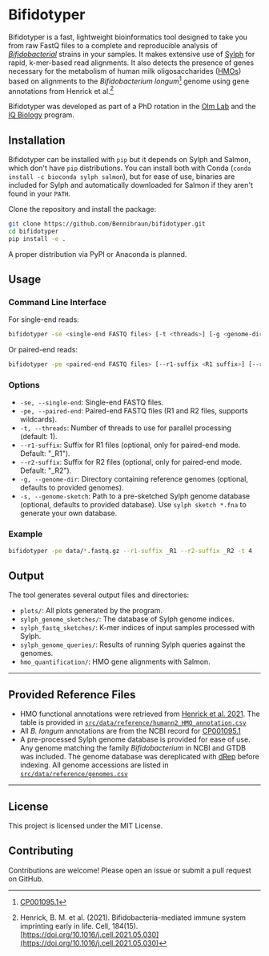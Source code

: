 # Bifidotyper

Bifidotyper is a fast, lightweight bioinformatics tool designed to take you from raw FastQ files to a complete and reproducible analysis of [*Bifidobacterial*](https://en.wikipedia.org/wiki/Bifidobacterium) strains in your samples. It makes extensive use of [Sylph](https://www.nature.com/articles/s41587-024-02412-y) for rapid, k-mer-based read alignments. It also detects the presence of genes necessary for the metabolism of human milk oligosaccharides ([HMOs](https://en.wikipedia.org/wiki/Human_milk_oligosaccharide)) based on alignments to the *Bifidobacterium longum*[^1] genome using gene annotations from Henrick et al.[^2]

[^1]: [CP001095.1](https://www.ncbi.nlm.nih.gov/nuccore/CP001095.1/)

[^2]: Henrick, B. M. et al. (2021). Bifidobacteria-mediated immune system imprinting early in life. Cell, 184(15). [https://doi.org/10.1016/j.cell.2021.05.030](https://doi.org/10.1016/j.cell.2021.05.030)

Bifidotyper was developed as part of a PhD rotation in the [Olm Lab](https://www.colorado.edu/lab/olm/) and the [IQ Biology](https://www.colorado.edu/certificate/iqbiology/) program.

## Installation

Bifidotyper can be installed with `pip` but it depends on Sylph and Salmon, which don't have `pip` distributions. You can install both with Conda (`conda install -c bioconda sylph salmon`), but for ease of use, binaries are included for Sylph and automatically downloaded for Salmon if they aren't found in your `PATH`.

Clone the repository and install the package:
```bash
git clone https://github.com/Bennibraun/bifidotyper.git
cd bifidotyper
pip install -e .
```

A proper distribution via PyPI or Anaconda is planned.

## Usage

### Command Line Interface

For single-end reads:
```bash
bifidotyper -se <single-end FASTQ files> [-t <threads>] [-g <genome-dir> | -s <genome-sketch>]
```

Or paired-end reads:
```bash
bifidotyper -pe <paired-end FASTQ files> [--r1-suffix <R1 suffix>] [--r2-suffix <R2 suffix>] [-t <threads>] [-g <genome-dir> | -s <genome-sketch>]
```

### Options

- `-se, --single-end`: Single-end FASTQ files.
- `-pe, --paired-end`: Paired-end FASTQ files (R1 and R2 files, supports wildcards).
- `-t, --threads`: Number of threads to use for parallel processing (default: 1).
- `--r1-suffix`: Suffix for R1 files (optional, only for paired-end mode. Default: "_R1").
- `--r2-suffix`: Suffix for R2 files (optional, only for paired-end mode. Default: "_R2").
- `-g, --genome-dir`: Directory containing reference genomes (optional, defaults to provided genomes).
- `-s, --genome-sketch`: Path to a pre-sketched Sylph genome database (optional, defaults to provided database). Use `sylph sketch *.fna` to generate your own database.


### Example
```bash
bifidotyper -pe data/*.fastq.gz --r1-suffix _R1 --r2-suffix _R2 -t 4
```

## Output

The tool generates several output files and directories:

- `plots/`: All plots generated by the program.
- `sylph_genome_sketches/`: The database of Sylph genome indices.
- `sylph_fastq_sketches/`: K-mer indices of input samples processed with Sylph.
- `sylph_genome_queries/`: Results of running Sylph queries against the genomes.
- `hmo_quantification/`: HMO gene alignments with Salmon.

---

## Provided Reference Files
- HMO functional annotations were retrieved from [Henrick et al. 2021](https://data.mendeley.com/datasets/gc4d9h4x67/2). The table is provided in [`src/data/reference/humann2_HMO_annotation.csv`](src/data/reference/humann2_HMO_annotation.csv)
- All *B. longum* annotations are from the NCBI record for [CP001095.1](https://www.ncbi.nlm.nih.gov/nuccore/CP001095.1/)
- A pre-processed Sylph genome database is provided for ease of use. Any genome matching the family *Bifidobacterium* in NCBI and GTDB was included. The genome database was dereplicated with [dRep](https://github.com/MrOlm/drep) before indexing. All genome accessions are listed in [`src/data/reference/genomes.csv`](src/data/reference/genomes.csv)

---

## License

This project is licensed under the MIT License.

## Contributing

Contributions are welcome! Please open an issue or submit a pull request on GitHub.
